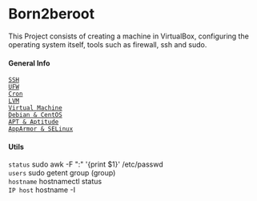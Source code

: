 # Born2beroot

This Project consists of creating a machine in VirtualBox, configuring the operating system itself, tools such as firewall, ssh and sudo.<br>

#### General Info

[`SSH`](https://www.techtarget.com/searchsecurity/definition/Secure-Shell) <br>
[`UFW`](https://help.ubuntu.com/community/UFW) <br>
[`Cron`](https://opensource.com/article/17/11/how-use-cron-linux) <br>
[`LVM`](https://wiki.ubuntu.com/Lvm) <br>
[`Virtual Machine`](https://www.oracle.com/cloud/compute/virtual-machines/what-is-virtual-machine/)<br>
[`Debian & CentOS`](https://www.openlogic.com/blog/centos-vs-debian) <br>
[`APT & Aptitude`](https://www.tecmint.com/difference-between-apt-and-aptitude/) <br>
[`AppArmor & SELinux`](https://omarine.org/blog/apparmor-vs-selinux/) <br>


#### Utils
`status` sudo awk -F ":" '{print $1}' /etc/passwd  <br>
`users` sudo getent group (group) <br>
`hostname` hostnamectl status <br>
`IP host` hostname -I <br>
